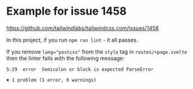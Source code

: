 # Example for issue 1458

https://github.com/tailwindlabs/tailwindcss.com/issues/1458

In this project, if you run `npm run lint` - it all passes.

If you remove `lang="postcss"` from the `style` tag in `routes/+page.svelte` then the linter fails with the following message:

```
5:29  error  Semicolon or block is expected ParseError

✖ 1 problem (1 error, 0 warnings)
```